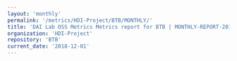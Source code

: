 ```yaml
---
layout: 'monthly'
permalink: '/metrics/HDI-Project/BTB/MONTHLY/'
title: 'DAI Lab OSS Metrics Metrics report for BTB | MONTHLY-REPORT-2018-12-01'
organization: 'HDI-Project'
repository: 'BTB'
current_date: '2018-12-01'
---
```

